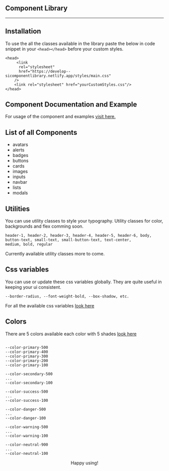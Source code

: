 ## Component Library

<hr/>

## Installation

To use the all the classes available in the library paste the below in code snippet in your `<head></head>` before your custom styles.

```
<head>
     <link
      rel="stylesheet"
      href="https://develop--sicomponentlibrary.netlify.app/styles/main.css"
    />
    <link rel="stylesheet" href="yourCustomStyles.css"/>
</head>
```

## Component Documentation and Example

For usage of the component and examples [visit here.](https://develop--sicomponentlibrary.netlify.app/docs)

## List of all Components

<ul class="aside-nav-items">
    <li>avatars</li>
    <li>alerts</li>
    <li>badges</li>
    <li>buttons</li>
    <li>cards</li>
    <li>images</li>
    <li>inputs</li>
    <li>navbar</li>
    <li>lists</li>
    <li>modals</li>
    <!-- Todo add p1 components here before submission -->
</ul>

## Utilities

You can use utility classes to style your typography.
Utility classes for color, backgrounds and flex comming soon.

```
header-1, header-2, header-3, header-4, header-5, header-6, body, button-text, small-text, small-button-text, text-center,
medium, bold, regular
```

Currently available utility classes more to come.

## Css variables

You can use or update these css variables globally. They are quite useful in keeping your ui consistent.

```
--border-radius, --font-weight-bold, --box-shadow, etc.
```

For all the available css variables [look here](https://github.com/yash9263/component-library/blob/develop/styles/base/root.css)

## Colors

There are 5 colors available each color with 5 shades [look here](https://github.com/yash9263/component-library/blob/develop/styles/base/root.css)

```

--color-primary-500
--color-primary-400
--color-primary-300
--color-primary-200
--color-primary-100

--color-secondary-500
...
--color-secondary-100

--color-success-500
...
--color-success-100

--color-danger-500
...
--color-danger-100

--color-warning-500
...
--color-warning-100

--color-neutral-900
...
--color-neutral-100

```

<div align='center'>Happy using!</div>
